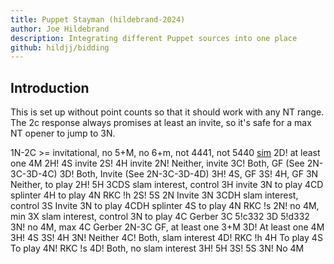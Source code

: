 ```yaml
---
title: Puppet Stayman (hildebrand-2024)
author: Joe Hildebrand
description: Integrating different Puppet sources into one place
github: hildjj/bidding
---
```


## Introduction

This is set up without point counts so that it should work with any NT range.
The 2c response always promises at least an invite, so it's safe for a max
NT opener to jump to 3N.

1N-2C >= invitational, no 5+M, no 6+m, not 4441, not 5440 [sim](https://hildjj.github.io/bridge-deal/?name=Puppet+15-17&stamp=1713800865835&code=eJzLyy8qyeBSUDA01TU011FISsxJzEtOTTEFCiVlpigY-gEZXCBWABdXcX4pWK2iooKNmbMOkHBR0NdXCClKzCtOSy0CySgk5lUqmJiYGOoASQNTEGlqAFJUlFpckJ-XomAcAVRmoQ3UbOoBIoKhFhk5c0GsAQBvYiNt)
  2D! at least one 4M
    2H! 4S invite
    2S! 4H invite
    2N! Neither, invite
    3C! Both, GF (See 2N-3C-3D-4C)
    3D! Both, Invite (See 2N-3C-3D-4D)
    3H! 4S, GF
    3S! 4H, GF
    3N Neither, to play
  2H! 5H
    3CDS slam interest, control
    3H invite
    3N to play
    4CD splinter
    4H to play
    4N RKC !h
  2S! 5S
    2N Invite 3N
    3CDH slam interest, control
    3S Invite
    3N to play
    4CDH splinter
    4S to play
    4N RKC !s
  2N! no 4M, min
    3X slam interest, control
    3N to play
    4C Gerber
  3C 5!c332
  3D 5!d332
  3N! no 4M, max
    4C Gerber
2N-3C GF, at least one 3+M
  3D! At least one 4M
    3H! 4S
    3S! 4H
    3N! Neither
    4C! Both, slam interest
      4D! RKC !h
      4H To play
      4S To play
      4N! RKC !s
    4D! Both, no slam interest
  3H! 5H
  3S! 5S
  3N! No 4M
